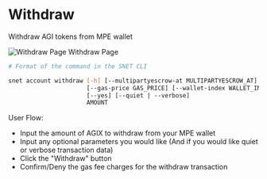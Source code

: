 # Withdraw

Withdraw AGI tokens from MPE wallet

![Withdraw Page](/assets/images/products/AIMarketplace/TUI/WithdrawAGIX.webp) Withdraw Page

```bash
# Format of the command in the SNET CLI

snet account withdraw [-h] [--multipartyescrow-at MULTIPARTYESCROW_AT]
                      [--gas-price GAS_PRICE] [--wallet-index WALLET_INDEX]
                      [--yes] [--quiet | --verbose]
                      AMOUNT
```

User Flow:

* Input the amount of AGIX to withdraw from your MPE wallet
* Input any optional parameters you would like (And if you would like quiet or verbose transaction data)
* Click the "Withdraw" button
* Confirm/Deny the gas fee charges for the withdraw transaction
